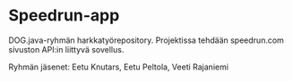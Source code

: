 # Speedrun-app
DOG.java-ryhmän harkkatyörepository. Projektissa tehdään speedrun.com sivuston API:in liittyvä sovellus.

Ryhmän jäsenet: Eetu Knutars, Eetu Peltola, Veeti Rajaniemi
